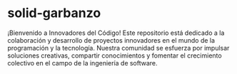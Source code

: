 # solid-garbanzo
¡Bienvenido a Innovadores del Código!  Este repositorio está dedicado a la colaboración y desarrollo de proyectos innovadores en el mundo de la programación y la tecnología. Nuestra comunidad se esfuerza por impulsar soluciones creativas, compartir conocimientos y fomentar el crecimiento colectivo en el campo de la ingeniería de software.

